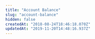 ```yaml
---
title: "Account Balance"
slug: "account-balance"
hidden: false
createdAt: "2018-08-24T18:46:18.070Z"
updatedAt: "2019-11-20T14:48:16.937Z"
---
```

